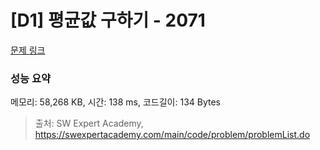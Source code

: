 # [D1] 평균값 구하기 - 2071 

[문제 링크](https://swexpertacademy.com/main/code/problem/problemDetail.do?contestProbId=AV5QRnJqA5cDFAUq) 

### 성능 요약

메모리: 58,268 KB, 시간: 138 ms, 코드길이: 134 Bytes



> 출처: SW Expert Academy, https://swexpertacademy.com/main/code/problem/problemList.do